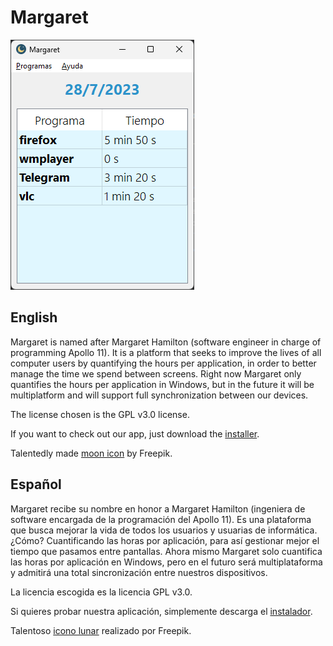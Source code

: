 # Margaret

![Margaret's main window](./mainWindow.png)

## English

Margaret is named after Margaret Hamilton (software engineer in charge of programming Apollo 11). It is a platform that seeks to improve the lives of all computer users by quantifying the hours per application, in order to better manage the time we spend between screens. Right now Margaret only quantifies the hours per application in Windows, but in the future it will be multiplatform and will support full synchronization between our devices.

The license chosen is the GPL v3.0 license.

If you want to check out our app, just download the [installer](https://sourceforge.net/projects/margaretgui/).

Talentedly made [moon icon](https://www.flaticon.com/free-icons/moon) by Freepik.

## Español

Margaret recibe su nombre en honor a Margaret Hamilton (ingeniera de software encargada de la programación del Apollo 11).
Es una plataforma que busca mejorar la vida de todos los usuarios y usuarias de informática. ¿Cómo? Cuantificando las horas por aplicación, para así gestionar mejor el tiempo que pasamos entre pantallas. Ahora mismo Margaret solo cuantifica las horas por aplicación en Windows, pero en el futuro será multiplataforma y admitirá una total sincronización entre nuestros dispositivos.

La licencia escogida es la licencia GPL v3.0.

Si quieres probar nuestra aplicación, simplemente descarga el [instalador](https://sourceforge.net/projects/margaretgui/).

Talentoso [icono lunar](https://www.flaticon.com/free-icons/moon) realizado por Freepik.

